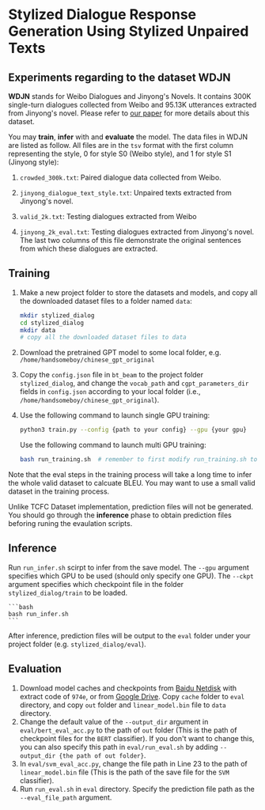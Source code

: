 # Stylized Dialogue Response Generation Using Stylized Unpaired Texts

## Experiments regarding to the dataset WDJN

**WDJN** stands for Weibo Dialogues and Jinyong's Novels. It contains 300K single-turn dialogues collected from Weibo and 95.13K utterances extracted from Jinyong's novel. Please refer to [our paper](https://arxiv.org/abs/2009.12719) for more details about this dataset. 

You may **train**, **infer** with and **evaluate** the model. The data files in WDJN are listed as follow. All files are in the `tsv` format with the first column representing the style, 0 for style S0 (Weibo style), and 1 for style S1 (Jinyong style):

1. `crowded_300k.txt`: 
Paired dialogue data collected from Weibo.

2. `jinyong_dialogue_text_style.txt`:
Unpaired texts extracted from Jinyong's novel.

3. `valid_2k.txt`:
Testing dialogues extracted from Weibo

4. `jinyong_2k_eval.txt`:
Testing dialogues extracted from Jinyong's novel. The last two columns of this file demonstrate the original sentences from which these dialogues are extracted.

## Training

1. Make a new project folder to store the datasets and models, and copy all the downloaded dataset files to a folder named `data`:

    ```bash
    mkdir stylized_dialog
    cd stylized_dialog   
    mkdir data  
    # copy all the downloaded dataset files to data
    ```

2. Download the pretrained GPT model to some local folder, e.g. `/home/handsomeboy/chinese_gpt_original`

3. Copy the `config.json` file in `bt_beam` to the project folder `stylized_dialog`, 
and change the `vocab_path` and `cgpt_parameters_dir` fields in `config.json` according to your local folder (i.e., `/home/handsomeboy/chinese_gpt_original`).

4. Use the following command to launch single GPU training:

    ```bash
    python3 train.py --config {path to your config} --gpu {your gpu}
    ```

    Use the following command to launch multi GPU training:

    ```bash
    bash run_training.sh  # remember to first modify run_training.sh to use the correct config.json file and GPUs
    ```

Note that the eval steps in the training process will take a long time to infer the whole valid dataset to calcuate BLEU. You may want to use a small valid dataset in the training process.

Unlike TCFC Dataset implementation, prediction files will not be generated. You should go through the **inference** phase to obtain prediction files beforing runing the evaulation scripts.

## Inference

Run `run_infer.sh` scirpt to infer from the save model. The `--gpu` argument specifies which GPU to be used (should only specify one GPU). The `--ckpt` argument specifies which checkpoint file in the folder `stylized_dialog/train` to be loaded.

    ```bash
    bash run_infer.sh
    ```

After inference, prediction files will be output to the `eval` folder under your project folder (e.g. `stylized_dialog/eval`).

## Evaluation

1. Download model caches and checkpoints from [Baidu Netdisk](https://pan.baidu.com/s/1BTRtUOSi4MEMECv39b8__A) with extract code of `974e`, or from [Google Drive](https://drive.google.com/drive/folders/1CoF_d3enGq00Ejhc3QTll-WNzhsI-kz8?usp=sharing). Copy `cache` folder to `eval` directory, and copy `out` folder and `linear_model.bin` file to `data` directory. 
2. Change the default value of the `--output_dir` argument in `eval/bert_eval_acc.py` to the path of `out` folder (This is the path of checkpoint files for the `BERT` classifier). If you don't want to change this, you can also specify this path in `eval/run_eval.sh` by adding `--output_dir {the path of out folder}`.
3. In `eval/svm_eval_acc.py`, change the file path in Line 23 to the path of `linear_model.bin` file (This is the path of the save file for the `SVM` classifier).
4. Run `run_eval.sh` in `eval` directory. Specify the prediction file path as the `--eval_file_path` argument.
